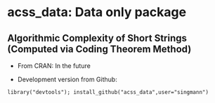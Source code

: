 acss_data: Data only package
=========

## Algorithmic Complexity of Short Strings (Computed via Coding Theorem Method)

* From CRAN: In the future

* Development version from Github:
```
library("devtools"); install_github("acss_data",user="singmann")
```

